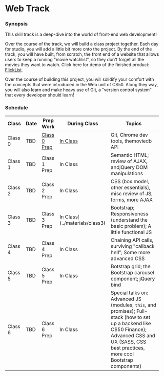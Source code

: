 # Web Track

### Synopsis

This skill track is a deep-dive into the world of front-end web development!

Over the course of the track, we will build a class project together. Each day for studio, you will add a little bit more onto the project. By the end of the track, you will have built, from scratch, the front end of a website that allows users to keep a running "movie watchlist", so they don't forget all the movies they want to watch. Click here for demo of the finished product: <a href="http://education.launchcode.org/flicklist" target="_blank"/>FlickList</a>.

Over the course of building this project, you will solidify your comfort with the concepts that were introduced in the Web unit of CS50. Along they way, you will also learn and make heavy use of Git, a "version control system" that every developer should learn!

### Schedule

Class | Date | Prep Work | During Class | Topics
|------|----|----------|--------------|-------|
Class 0 | TBD | [Class 0 Prep](../materials/class0-prep) | [In Class](../materials/class0) | Git, Chrome dev tools, themoviedb API | 
Class 1 | TBD | Class 1 Prep | In Class | Semantic HTML; review of AJAX, andjQuery DOM manipulations | 
Class 2 | TBD | Class 2 Prep | In Class | CSS (box model, other essentials), misc review of JS, forms, more AJAX |
Class 3 | TBD | Class 3 Prep | In Class](../materials/class3) | Bootstrap; Responsiveness (understand the basic problem); A little functional JS | 
Class 4 | TBD | Class 4 Prep | In Class | Chaining API calls, surviving "callback hell"; Some more advanced CSS  |
Class 5 | TBD | Class 5 Prep | In Class | Botstrap grid; the Bootstrap carousel component; jQuery bind | 
Class 6 | TBD | Class 6 Prep | In Class | Special talks on: Advanced JS (modules, `this`, and promises); Full-stack (how to set up a backend like C$50 Finance); Advanced CSS and UX (SASS, CSS best practices, more cool Bootstrap components) |



